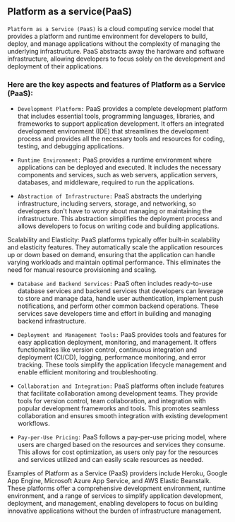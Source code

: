 ## Platform as a service(PaaS)

`Platform as a Service (PaaS)` is a cloud computing service model that provides a platform and runtime environment for developers to build, deploy, and manage applications without the complexity of managing the underlying infrastructure. PaaS abstracts away the hardware and software infrastructure, allowing developers to focus solely on the development and deployment of their applications.

### Here are the key aspects and features of Platform as a Service (PaaS):

+ `Development Platform:` PaaS provides a complete development platform that includes essential tools, programming languages, libraries, and frameworks to support application development. It offers an integrated development environment (IDE) that streamlines the development process and provides all the necessary tools and resources for coding, testing, and debugging applications.

+ `Runtime Environment:` PaaS provides a runtime environment where applications can be deployed and executed. It includes the necessary components and services, such as web servers, application servers, databases, and middleware, required to run the applications.

+ `Abstraction of Infrastructure:` PaaS abstracts the underlying infrastructure, including servers, storage, and networking, so developers don't have to worry about managing or maintaining the infrastructure. This abstraction simplifies the deployment process and allows developers to focus on writing code and building applications.

Scalability and Elasticity: PaaS platforms typically offer built-in scalability and elasticity features. They automatically scale the application resources up or down based on demand, ensuring that the application can handle varying workloads and maintain optimal performance. This eliminates the need for manual resource provisioning and scaling.

+ `Database and Backend Services:` PaaS often includes ready-to-use database services and backend services that developers can leverage to store and manage data, handle user authentication, implement push notifications, and perform other common backend operations. These services save developers time and effort in building and managing backend infrastructure.

+ `Deployment and Management Tools:` PaaS provides tools and features for easy application deployment, monitoring, and management. It offers functionalities like version control, continuous integration and deployment (CI/CD), logging, performance monitoring, and error tracking. These tools simplify the application lifecycle management and enable efficient monitoring and troubleshooting.

+ `Collaboration and Integration:` PaaS platforms often include features that facilitate collaboration among development teams. They provide tools for version control, team collaboration, and integration with popular development frameworks and tools. This promotes seamless collaboration and ensures smooth integration with existing development workflows.

+ `Pay-per-Use Pricing:` PaaS follows a pay-per-use pricing model, where users are charged based on the resources and services they consume. This allows for cost optimization, as users only pay for the resources and services utilized and can easily scale resources as needed.

Examples of Platform as a Service (PaaS) providers include Heroku, Google App Engine, Microsoft Azure App Service, and AWS Elastic Beanstalk. These platforms offer a comprehensive development environment, runtime environment, and a range of services to simplify application development, deployment, and management, enabling developers to focus on building innovative applications without the burden of infrastructure management.






